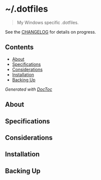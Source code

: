 # ~/.dotfiles

> My Windows specific .dotfiles.

See the [CHANGELOG](CHANGELOG.md) for details on progress.

## Contents

<!-- START doctoc generated TOC please keep comment here to allow auto update -->
<!-- DON'T EDIT THIS SECTION, INSTEAD RE-RUN doctoc TO UPDATE -->


- [About](#about)
- [Specifications](#specifications)
- [Considerations](#considerations)
- [Installation](#installation)
- [Backing Up](#backing-up)

<!-- END doctoc generated TOC please keep comment here to allow auto update -->
*Generated with [DocToc](https://github.com/thlorenz/doctoc)*

<!-- END doctoc generated TOC please keep comment here to allow auto update -->

## About

## Specifications

## Considerations

## Installation

## Backing Up

